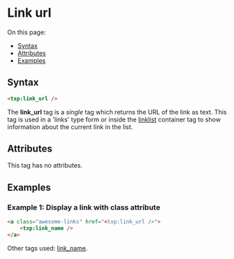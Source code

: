 # Link url

On this page:

* [Syntax](#syntax)
* [Attributes](#attributes)
* [Examples](#examples)

## Syntax

~~~ html
<txp:link_url />
~~~

The **link_url** tag is a *single* tag which returns the URL of the link as text. This tag is used in a 'links' type form or inside the [linklist](linklist) container tag to show information about the current link in the list.

## Attributes

This tag has no attributes.

## Examples

### Example 1: Display a link with class attribute

~~~ html
<a class="awesome-links" href="<txp:link_url />">
    <txp:link_name />
</a>
~~~

Other tags used: [link_name](link-name).
